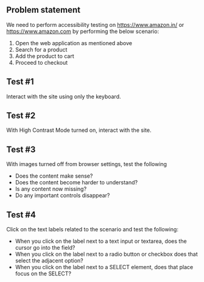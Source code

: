 ## Problem statement
We need to perform accessibility testing on https://www.amazon.in/ or https://www.amazon.com by performing the below scenario:

1. Open the web application as mentioned above
2. Search for a product 
3. Add the product to cart
4. Proceed to checkout

## Test #1
Interact with the site using only the keyboard. 

## Test #2
With High Contrast Mode turned on, interact with the site.

## Test #3
With images turned off from browser settings, test the following
- Does the content make sense?
- Does the content become harder to understand?
- Is any content now missing?
- Do any important controls disappear?

## Test #4
Click on the text labels related to the scenario and test the following:
- When you click on the label next to a text input or textarea, does the cursor go into the field?
- When you click on the label next to a radio button or checkbox does that select the adjacent option?
- When you click on the label next to a SELECT element, does that place focus on the SELECT?
